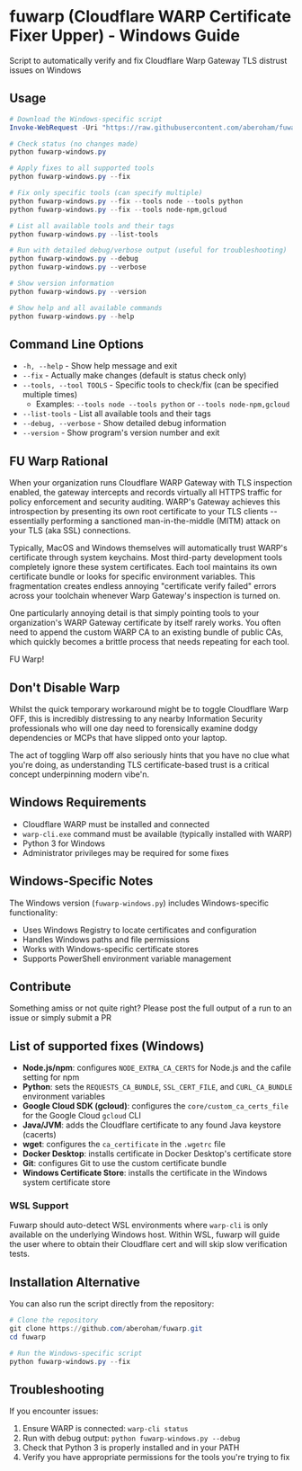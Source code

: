 # fuwarp (Cloudflare WARP Certificate Fixer Upper) - Windows Guide

Script to automatically verify and fix Cloudflare Warp Gateway TLS distrust issues on Windows

## Usage

```powershell
# Download the Windows-specific script
Invoke-WebRequest -Uri "https://raw.githubusercontent.com/aberoham/fuwarp/main/fuwarp-windows.py" -OutFile "fuwarp-windows.py"

# Check status (no changes made)
python fuwarp-windows.py

# Apply fixes to all supported tools
python fuwarp-windows.py --fix

# Fix only specific tools (can specify multiple)
python fuwarp-windows.py --fix --tools node --tools python
python fuwarp-windows.py --fix --tools node-npm,gcloud

# List all available tools and their tags
python fuwarp-windows.py --list-tools

# Run with detailed debug/verbose output (useful for troubleshooting)
python fuwarp-windows.py --debug
python fuwarp-windows.py --verbose

# Show version information
python fuwarp-windows.py --version

# Show help and all available commands
python fuwarp-windows.py --help
```

## Command Line Options

- `-h, --help` - Show help message and exit
- `--fix` - Actually make changes (default is status check only)
- `--tools, --tool TOOLS` - Specific tools to check/fix (can be specified multiple times)
  - Examples: `--tools node --tools python` or `--tools node-npm,gcloud`
- `--list-tools` - List all available tools and their tags
- `--debug, --verbose` - Show detailed debug information
- `--version` - Show program's version number and exit

## FU Warp Rational

When your organization runs Cloudflare WARP Gateway with TLS inspection enabled, the gateway intercepts and records virtually all HTTPS traffic for policy enforcement and security auditing. WARP's Gateway achieves this introspection by presenting its own root certificate to your TLS clients -- essentially performing a sanctioned man-in-the-middle (MITM) attack on your TLS (aka SSL) connections.

Typically, MacOS and Windows themselves will automatically trust WARP's certificate through system keychains. Most third-party development tools completely ignore these system certificates. Each tool maintains its own certificate bundle or looks for specific environment variables. This fragmentation creates endless annoying "certificate verify failed" errors across your toolchain whenever Warp Gateway's inspection is turned on.

One particularly annoying detail is that simply pointing tools to your organization's WARP Gateway certificate by itself rarely works. You often need to append the custom WARP CA to an existing bundle of public CAs, which quickly becomes a brittle process that needs repeating for each tool. 

FU Warp!

## Don't Disable Warp

Whilst the quick temporary workaround might be to toggle Cloudflare Warp OFF, this is incredibly distressing to any nearby Information Security professionals who will one day need to forensically examine dodgy dependencies or MCPs that have slipped onto your laptop.

The act of toggling Warp off also seriously hints that you have no clue what you're doing, as understanding TLS certificate-based trust is a critical concept underpinning modern vibe'n.

## Windows Requirements

- Cloudflare WARP must be installed and connected
- `warp-cli.exe` command must be available (typically installed with WARP)
- Python 3 for Windows
- Administrator privileges may be required for some fixes

## Windows-Specific Notes

The Windows version (`fuwarp-windows.py`) includes Windows-specific functionality:

- Uses Windows Registry to locate certificates and configuration
- Handles Windows paths and file permissions
- Works with Windows-specific certificate stores
- Supports PowerShell environment variable management

## Contribute

Something amiss or not quite right? Please post the full output of a run to an issue or simply submit a PR

## List of supported fixes (Windows)

- **Node.js/npm**: configures `NODE_EXTRA_CA_CERTS` for Node.js and the cafile setting for npm
- **Python**: sets the `REQUESTS_CA_BUNDLE`, `SSL_CERT_FILE`, and `CURL_CA_BUNDLE` environment variables
- **Google Cloud SDK (gcloud)**: configures the `core/custom_ca_certs_file` for the Google Cloud `gcloud` CLI
- **Java/JVM**: adds the Cloudflare certificate to any found Java keystore (cacerts)
- **wget**: configures the `ca_certificate` in the `.wgetrc` file
- **Docker Desktop**: installs certificate in Docker Desktop's certificate store
- **Git**: configures Git to use the custom certificate bundle
- **Windows Certificate Store**: installs the certificate in the Windows system certificate store

### WSL Support

Fuwarp should auto-detect WSL environments where `warp-cli` is only available on the underlying Windows host. Within WSL, fuwarp will guide the user where to obtain their Cloudflare cert and will skip slow verification tests.

## Installation Alternative

You can also run the script directly from the repository:

```powershell
# Clone the repository
git clone https://github.com/aberoham/fuwarp.git
cd fuwarp

# Run the Windows-specific script
python fuwarp-windows.py --fix
```

## Troubleshooting

If you encounter issues:

1. Ensure WARP is connected: `warp-cli status`
2. Run with debug output: `python fuwarp-windows.py --debug`
3. Check that Python 3 is properly installed and in your PATH
4. Verify you have appropriate permissions for the tools you're trying to fix